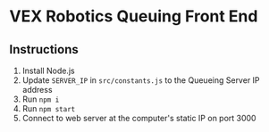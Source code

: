 # VEX Robotics Queuing Front End

## Instructions

1. Install Node.js
2. Update `SERVER_IP` in `src/constants.js` to the Queueing Server IP address
3. Run `npm i`
4. Run `npm start`
5. Connect to web server at the computer's static IP on port 3000
